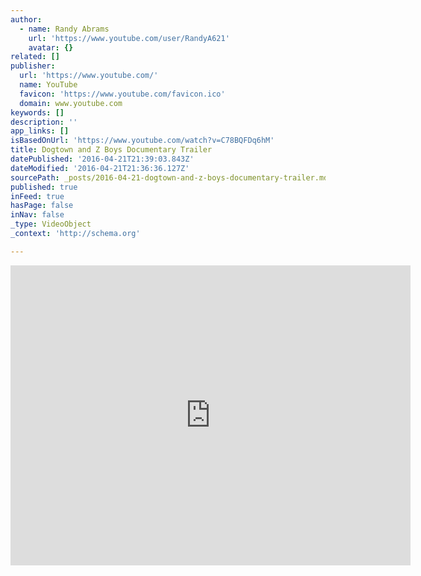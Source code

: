 ```yaml
---
author:
  - name: Randy Abrams
    url: 'https://www.youtube.com/user/RandyA621'
    avatar: {}
related: []
publisher:
  url: 'https://www.youtube.com/'
  name: YouTube
  favicon: 'https://www.youtube.com/favicon.ico'
  domain: www.youtube.com
keywords: []
description: ''
app_links: []
isBasedOnUrl: 'https://www.youtube.com/watch?v=C78BQFDq6hM'
title: Dogtown and Z Boys Documentary Trailer
datePublished: '2016-04-21T21:39:03.843Z'
dateModified: '2016-04-21T21:36:36.127Z'
sourcePath: _posts/2016-04-21-dogtown-and-z-boys-documentary-trailer.md
published: true
inFeed: true
hasPage: false
inNav: false
_type: VideoObject
_context: 'http://schema.org'

---
```

<iframe src="https://cdn.embedly.com/widgets/media.html?src=https%3A%2F%2Fwww.youtube.com%2Fembed%2FC78BQFDq6hM%3Ffeature%3Doembed&amp;url=https%3A%2F%2Fwww.youtube.com%2Fwatch%3Fv%3DC78BQFDq6hM&amp;image=https%3A%2F%2Fi.ytimg.com%2Fvi%2FC78BQFDq6hM%2Fhqdefault.jpg&amp;key=b7d04c9b404c499eba89ee7072e1c4f7&amp;type=text%2Fhtml&amp;schema=youtube" width="640" height="480" scrolling="no" frameborder="0" allowfullscreen="" style=""></iframe>